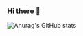 ### Hi there 👋
![Anurag's GitHub stats](https://github-readme-stats.vercel.app/api?username=datnnt1997&show_icons=true&theme=default)

